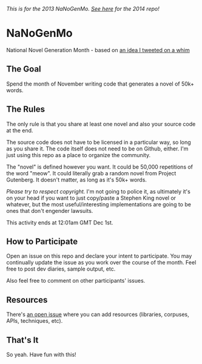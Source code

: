 _This is for the 2013 NaNoGenMo. [See here](https://github.com/dariusk/NaNoGenMo-2014) for the 2014 repo!_

# NaNoGenMo
National Novel Generation Month - based on [an idea I tweeted on a whim](https://twitter.com/tinysubversions/status/396305662000775168)

## The Goal

Spend the month of November writing code that generates a novel of 50k+ words.

## The Rules

The only rule is that you share at least one novel and also your source code at the end.

The source code does not have to be licensed in a particular way, so long as you share it. The code itself does not need to be on Github, either. I'm just using this repo as a place to organize the community.

The "novel" is defined however you want. It could be 50,000 repetitions of the word "meow". It could literally grab a random novel from Project Gutenberg. It doesn't matter, as long as it's 50k+ words.

_Please try to respect copyright._ I'm not going to police it, as ultimately it's on your head if you want to just copy/paste a Stephen King novel or whatever, but the most useful/interesting implementations are going to be ones that don't engender lawsuits.

This activity ends at 12:01am GMT Dec 1st.

## How to Participate

Open an issue on this repo and declare your intent to participate. You may continually update the issue as you work over the course of the month. Feel free to post dev diaries, sample output, etc.

Also feel free to comment on other participants' issues.

## Resources

There's [an open issue](https://github.com/dariusk/NaNoGenMo/issues/11) where you can add resources (libraries, corpuses, APIs, techniques, etc).

## That's It

So yeah. Have fun with this!
